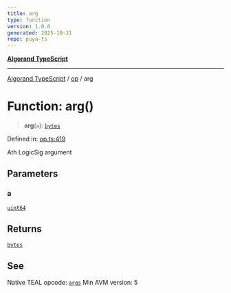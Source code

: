 ```yaml
---
title: arg
type: function
version: 1.0.0
generated: 2025-10-31
repo: puya-ts
---
```

[**Algorand TypeScript**](../../README.md)

***

[Algorand TypeScript](../../modules.md) / [op](../README.md) / arg

# Function: arg()

> **arg**(`a`): [`bytes`](../../index/type-aliases/bytes.md)

Defined in: [op.ts:419](https://github.com/algorandfoundation/puya-ts/blob/main/packages/algo-ts/src/op.ts#L419)

Ath LogicSig argument

## Parameters

### a

[`uint64`](../../index/type-aliases/uint64.md)

## Returns

[`bytes`](../../index/type-aliases/bytes.md)

## See

Native TEAL opcode: [`args`](https://dev.algorand.co/reference/algorand-teal/opcodes#args)
Min AVM version: 5
